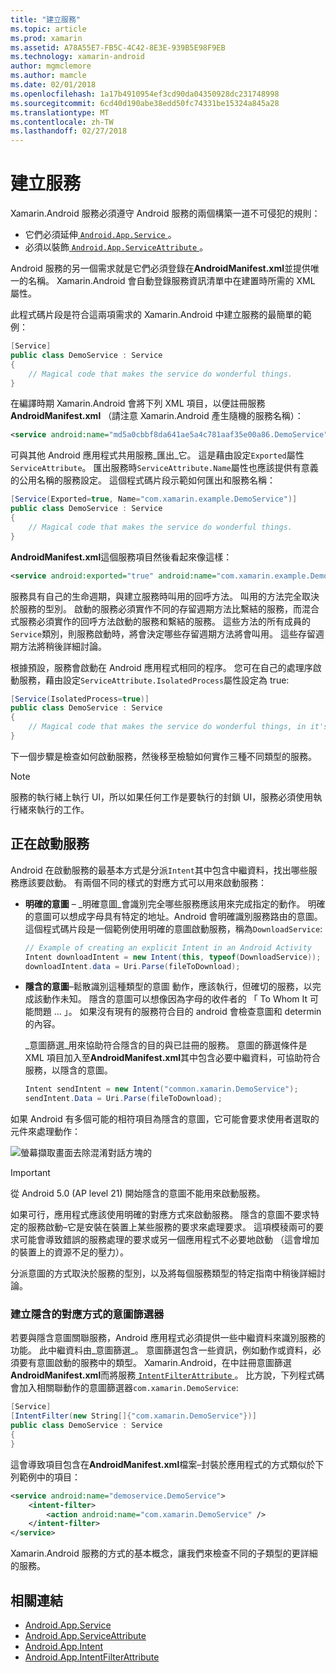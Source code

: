 ```yaml
---
title: "建立服務"
ms.topic: article
ms.prod: xamarin
ms.assetid: A78A55E7-FB5C-4C42-8E3E-939B5E98F9EB
ms.technology: xamarin-android
author: mgmclemore
ms.author: mamcle
ms.date: 02/01/2018
ms.openlocfilehash: 1a17b4910954ef3cd90da04350928dc231748998
ms.sourcegitcommit: 6cd40d190abe38edd50fc74331be15324a845a28
ms.translationtype: MT
ms.contentlocale: zh-TW
ms.lasthandoff: 02/27/2018
---
```

# <a name="creating-a-service"></a>建立服務

Xamarin.Android 服務必須遵守 Android 服務的兩個構築一道不可侵犯的規則：

* 它們必須延伸[ `Android.App.Service` ](https://developer.xamarin.com/api/type/Android.App.Service/)。
* 必須以裝飾[ `Android.App.ServiceAttribute` ](https://developer.xamarin.com/api/type/Android.App.ServiceAttribute/)。

Android 服務的另一個需求就是它們必須登錄在**AndroidManifest.xml**並提供唯一的名稱。 Xamarin.Android 會自動登錄服務資訊清單中在建置時所需的 XML 屬性。

此程式碼片段是符合這兩項需求的 Xamarin.Android 中建立服務的最簡單的範例：  

```csharp
[Service]
public class DemoService : Service
{
    // Magical code that makes the service do wonderful things.
}
```

在編譯時期 Xamarin.Android 會將下列 XML 項目，以便註冊服務**AndroidManifest.xml** （請注意 Xamarin.Android 產生隨機的服務名稱）：

```xml
<service android:name="md5a0cbbf8da641ae5a4c781aaf35e00a86.DemoService" />
```

可與其他 Android 應用程式共用服務_匯出_它。 這是藉由設定`Exported`屬性`ServiceAttribute`。 匯出服務時`ServiceAttribute.Name`屬性也應該提供有意義的公用名稱的服務設定。 這個程式碼片段示範如何匯出和服務名稱：

```csharp
[Service(Exported=true, Name="com.xamarin.example.DemoService")]
public class DemoService : Service
{
    // Magical code that makes the service do wonderful things.
}
```

**AndroidManifest.xml**這個服務項目然後看起來像這樣：

```xml
<service android:exported="true" android:name="com.xamarin.example.DemoService" />
```

服務具有自己的生命週期，與建立服務時叫用的回呼方法。 叫用的方法完全取決於服務的型別。 啟動的服務必須實作不同的存留週期方法比繫結的服務，而混合式服務必須實作的回呼方法啟動的服務和繫結的服務。 這些方法的所有成員的`Service`類別，則服務啟動時，將會決定哪些存留週期方法將會叫用。 這些存留週期方法將稍後詳細討論。

根據預設，服務會啟動在 Android 應用程式相同的程序。 您可在自己的處理序啟動服務，藉由設定`ServiceAttribute.IsolatedProcess`屬性設定為 true:

```csharp
[Service(IsolatedProcess=true)]
public class DemoService : Service
{
    // Magical code that makes the service do wonderful things, in it's own process!
}
```

下一個步驟是檢查如何啟動服務，然後移至檢驗如何實作三種不同類型的服務。

> [!NOTE]
> 服務的執行緒上執行 UI，所以如果任何工作是要執行的封鎖 UI，服務必須使用執行緒來執行的工作。

## <a name="starting-a-service"></a>正在啟動服務

Android 在啟動服務的最基本方式是分派`Intent`其中包含中繼資料，找出哪些服務應該要啟動。 有兩個不同的樣式的對應方式可以用來啟動服務：

-   **明確的意圖** &ndash; _明確意圖_會識別完全哪些服務應該用來完成指定的動作。 明確的意圖可以想成字母具有特定的地址。Android 會明確識別服務路由的意圖。 這個程式碼片段是一個範例使用明確的意圖啟動服務，稱為`DownloadService`:

    ```csharp
    // Example of creating an explicit Intent in an Android Activity
    Intent downloadIntent = new Intent(this, typeof(DownloadService));
    downloadIntent.data = Uri.Parse(fileToDownload);
    ```

-   **隱含的意圖**&ndash;鬆散識別這種類型的意圖 動作，應該執行，但確切的服務，以完成該動作未知。 隱含的意圖可以想像因為字母的收件者的 「 To Whom It 可能問題 … 」。
    如果沒有現有的服務符合目的 android 會檢查意圖和 determin 的內容。

    _意圖篩選_用來協助符合隱含的目的與已註冊的服務。 意圖的篩選條件是 XML 項目加入至**AndroidManifest.xml**其中包含必要中繼資料，可協助符合服務，以隱含的意圖。

    ```csharp
    Intent sendIntent = new Intent("common.xamarin.DemoService");
    sendIntent.Data = Uri.Parse(fileToDownload);
    ```

如果 Android 有多個可能的相符項目為隱含的意圖，它可能會要求使用者選取的元件來處理動作：

![螢幕擷取畫面去除混淆對話方塊的](images/creating-a-service-01.png "去除混淆對話方塊螢幕擷取畫面")

> [!IMPORTANT]
> 從 Android 5.0 (AP level 21) 開始隱含的意圖不能用來啟動服務。

如果可行，應用程式應該使用明確的對應方式來啟動服務。 隱含的意圖不要求特定的服務啟動&ndash;它是安裝在裝置上某些服務的要求來處理要求。 這項模稜兩可的要求可能會導致錯誤的服務處理的要求或另一個應用程式不必要地啟動 （這會增加的裝置上的資源不足的壓力）。

分派意圖的方式取決於服務的型別，以及將每個服務類型的特定指南中稍後詳細討論。


### <a name="creating-an-intent-filter-for-implicit-intents"></a>建立隱含的對應方式的意圖篩選器

若要與隱含意圖關聯服務，Android 應用程式必須提供一些中繼資料來識別服務的功能。 此中繼資料由_意圖篩選_。 意圖篩選包含一些資訊，例如動作或資料，必須要有意圖啟動的服務中的類型。 Xamarin.Android，在中註冊意圖篩選**AndroidManifest.xml**而將服務[ `IntentFilterAttribute` ](https://developer.xamarin.com/api/type/Android.App.IntentFilterAttribute/)。 比方說，下列程式碼會加入相關聯動作的意圖篩選器`com.xamarin.DemoService`:

```csharp
[Service]
[IntentFilter(new String[]{"com.xamarin.DemoService"})]
public class DemoService : Service
{
}
```

這會導致項目包含在**AndroidManifest.xml**檔案&ndash;封裝於應用程式的方式類似於下列範例中的項目：

```xml
<service android:name="demoservice.DemoService">
    <intent-filter>
        <action android:name="com.xamarin.DemoService" />
    </intent-filter>
</service>
```

Xamarin.Android 服務的方式的基本概念，讓我們來檢查不同的子類型的更詳細的服務。


## <a name="related-links"></a>相關連結

- [Android.App.Service](https://developer.xamarin.com/api/type/Android.App.Service/)
- [Android.App.ServiceAttribute](https://developer.xamarin.com/api/type/Android.App.ServiceAttribute/)
- [Android.App.Intent](https://developer.xamarin.com/api/type/Android.Content.Intent/)
- [Android.App.IntentFilterAttribute](https://developer.xamarin.com/api/type/Android.App.IntentFilterAttribute/)
